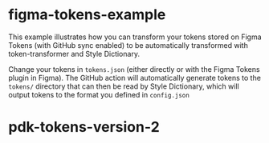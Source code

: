 # figma-tokens-example

This example illustrates how you can transform your tokens stored on Figma Tokens (with GitHub sync enabled) to be automatically transformed with token-transformer and Style Dictionary.

Change your tokens in `tokens.json` (either directly or with the Figma Tokens plugin in Figma). The GitHub action will automatically generate tokens to the `tokens/` directory that can then be read by Style Dictionary, which will output tokens to the format you defined in `config.json`
# pdk-tokens-version-2
